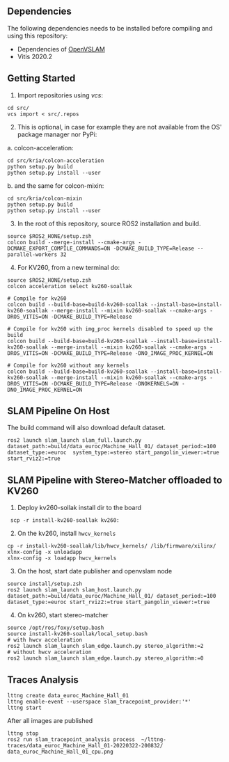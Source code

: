 ## Dependencies 
The following dependencies needs to be installed before compiling and using this repository:

- Dependencies of [OpenVSLAM](https://openvslam-community.readthedocs.io/en/latest/installation.html#dependencies)
- Vitis 2020.2

## Getting Started

1. Import repositories using *vcs*: 
```
cd src/
vcs import < src/.repos
```

2. This is optional, in case for example they are not available from the OS' package manager nor PyPi:

  a. colcon-acceleration: 
```
cd src/kria/colcon-acceleration
python setup.py build
python setup.py install --user
```

  b. and the same for colcon-mixin: 
```
cd src/kria/colcon-mixin
python setup.py build
python setup.py install --user
```
3. In the root of this repository, source ROS2 installation and build. 

```
source $ROS2_HONE/setup.zsh
colcon build --merge-install --cmake-args -DCMAKE_EXPORT_COMPILE_COMMANDS=ON -DCMAKE_BUILD_TYPE=Release --parallel-workers 32
```

4. For KV260, from a new terminal do:

```
source $ROS2_HONE/setup.zsh
colcon acceleration select kv260-soallak

# Compile for kv260
colcon build --build-base=build-kv260-soallak --install-base=install-kv260-soallak --merge-install --mixin kv260-soallak --cmake-args -DROS_VITIS=ON -DCMAKE_BUILD_TYPE=Release

# Compile for kv260 with img_proc kernels disabled to speed up the build
colcon build --build-base=build-kv260-soallak --install-base=install-kv260-soallak --merge-install --mixin kv260-soallak --cmake-args -DROS_VITIS=ON -DCMAKE_BUILD_TYPE=Release -DNO_IMAGE_PROC_KERNEL=ON

# Compile for kv260 without any kernels
colcon build --build-base=build-kv260-soallak --install-base=install-kv260-soallak --merge-install --mixin kv260-soallak --cmake-args -DROS_VITIS=ON -DCMAKE_BUILD_TYPE=Release -DNOKERNELS=ON -DNO_IMAGE_PROC_KERNEL=ON

```

## SLAM Pipeline On Host 
The build command will also download default dataset.

```
ros2 launch slam_launch slam_full.launch.py dataset_path:=build/data_euroc/Machine_Hall_01/ dataset_period:=100 dataset_type:=euroc  system_type:=stereo start_pangolin_viewer:=true start_rviz2:=true
```

## SLAM Pipeline with Stereo-Matcher offloaded to KV260

1. Deploy kv260-sollak install dir to the board
```
 scp -r install-kv260-soallak kv260:
```
2. On the kv260, install `hwcv_kernels`

```
cp -r install-kv260-soallak/lib/hwcv_kernels/ /lib/firmware/xilinx/
xlnx-config -x unloadapp
xlnx-config -x loadapp hwcv_kernels
```

3. On the host, start date publisher and openvslam node
```
source install/setup.zsh
ros2 launch slam_launch slam_host.launch.py dataset_path:=build/data_euroc/Machine_Hall_01/ dataset_period:=100 dataset_type:=euroc start_rviz2:=true start_pangolin_viewer:=true

```

4. On kv260, start stereo-matcher
```
source /opt/ros/foxy/setup.bash
source install-kv260-soallak/local_setup.bash
# with hwcv acceleration
ros2 launch slam_launch slam_edge.launch.py stereo_algorithm:=2
# without hwcv acceleration
ros2 launch slam_launch slam_edge.launch.py stereo_algorithm:=0

```

## Traces Analysis

```
lttng create data_euroc_Machine_Hall_01
lttng enable-event --userspace slam_tracepoint_provider:'*' 
lttng start
```

After all images are published

```
lttng stop
ros2 run slam_tracepoint_analysis process  ~/lttng-traces/data_euroc_Machine_Hall_01-20220322-200832/ data_euroc_Machine_Hall_01_cpu.png

```
